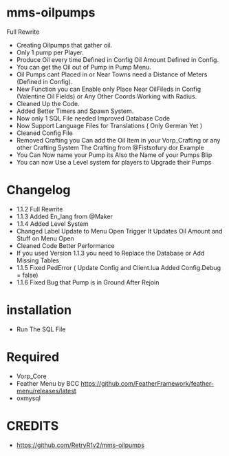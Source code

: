 # mms-oilpumps

Full Rewrite

- Creating Oilpumps that gather oil.
- Only 1 pump per Player.
- Produce Oil every time Defined in Config Oil Amount Defined in Config.
- You can get the Oil out of Pump in Pump Menu.
- Oil Pumps cant Placed in or Near Towns need a Distance of Meters (Defined in Config).
- New Function you can Enable only Place Near OilFileds in Config (Valentine Oil Fields) or Any Other Coords Working with Radius.
- Cleaned Up the Code.
- Added Better Timers and Spawn System.
- Now only 1 SQL File needed Improved Database Code 
- Now Support Language Files for Translations ( Only German Yet )
- Cleaned Config File
- Removed Crafting you Can add the Oil Item in your Vorp_Crafting or any other Crafting System The Crafting from @Fistsofury dor Example 
- You Can Now name your Pump its Also the Name of your Pumps Blip
- You can now Use a Level system for players to Upgrade their Pumps

# Changelog

- 1.1.2  Full Rewrite
- 1.1.3 Added En_lang from @Maker
- 1.1.4 Added Level System
- Changed Label Update to Menu Open Trigger It Updates Oil Amount and Stuff on Menu Open
- Cleaned Code Better Performance
- If you used Version 1.1.3 you need to Replace the Database or Add Missing Tables 
- 1.1.5 Fixed PedError ( Update Config and Client.lua  Added Config.Debug = false)
- 1.1.6 Fixed Bug that Pump is in Ground After Rejoin

# installation 

- Run The SQL File

# Required
- Vorp_Core
- Feather Menu by BCC https://github.com/FeatherFramework/feather-menu/releases/latest
- oxmysql

# CREDITS

- https://github.com/RetryR1v2/mms-oilpumps 